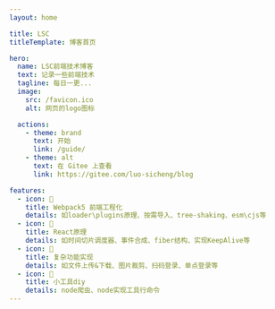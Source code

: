 ```yaml
---
layout: home

title: LSC
titleTemplate: 博客首页

hero:
  name: LSC前端技术博客
  text: 记录一些前端技术
  tagline: 每日一更...
  image:
    src: /favicon.ico
    alt: 网页的logo图标

  actions:
    - theme: brand
      text: 开始
      link: /guide/
    - theme: alt
      text: 在 Gitee 上查看
      link: https://gitee.com/luo-sicheng/blog

features:
  - icon: 🌟
    title: Webpack5 前端工程化
    details: 如loader\plugins原理、按需导入、tree-shaking、esm\cjs等
  - icon: 🌟
    title: React原理
    details: 如时间切片调度器、事件合成、fiber结构、实现KeepAlive等
  - icon: 🌟
    title: 复杂功能实现
    details: 如文件上传&下载、图片裁剪、扫码登录、单点登录等
  - icon: 🌟
    title: 小工具diy
    details: node爬虫、node实现工具行命令
---
```

